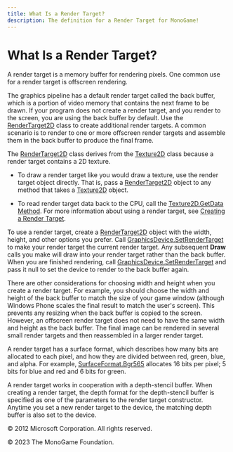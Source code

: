 ```yaml
---
title: What Is a Render Target?
description: The definition for a Render Target for MonoGame!
---
```


# What Is a Render Target?

A render target is a memory buffer for rendering pixels. One common use for a render target is offscreen rendering.

The graphics pipeline has a default render target called the back buffer, which is a portion of video memory that contains the next frame to be drawn. If your program does not create a render target, and you render to the screen, you are using the back buffer by default. Use the [RenderTarget2D](xref:Microsoft.Xna.Framework.Graphics.RenderTarget2D) class to create additional render targets. A common scenario is to render to one or more offscreen render targets and assemble them in the back buffer to produce the final frame.

The [RenderTarget2D](xref:Microsoft.Xna.Framework.Graphics.RenderTarget2D) class derives from the [Texture2D](xref:Microsoft.Xna.Framework.Graphics.Texture2D) class because a render target contains a 2D texture.

- To draw a render target like you would draw a texture, use the render target object directly. That is, pass a [RenderTarget2D](xref:Microsoft.Xna.Framework.Graphics.RenderTarget2D) object to any method that takes a [Texture2D](xref:Microsoft.Xna.Framework.Graphics.Texture2D) object.

- To read render target data back to the CPU, call the [Texture2D.GetData Method](/api/Microsoft.Xna.Framework.Graphics.Texture2D.html#Microsoft_Xna_Framework_Graphics_Texture2D_GetData__1___0___). For more information about using a render target, see [Creating a Render Target](../howto/HowTo_Create_a_RenderTarget.md).

To use a render target, create a [RenderTarget2D](xref:Microsoft.Xna.Framework.Graphics.RenderTarget2D) object with the width, height, and other options you prefer. Call [GraphicsDevice.SetRenderTarget](/api/Microsoft.Xna.Framework.Graphics.GraphicsDevice.html#Microsoft_Xna_Framework_Graphics_GraphicsDevice_SetRenderTarget_Microsoft_Xna_Framework_Graphics_RenderTarget2D_) to make your render target the current render target. Any subsequent **Draw** calls you make will draw into your render target rather than the back buffer. When you are finished rendering, call [GraphicsDevice.SetRenderTarget](/api/Microsoft.Xna.Framework.Graphics.GraphicsDevice.html#Microsoft_Xna_Framework_Graphics_GraphicsDevice_SetRenderTarget_Microsoft_Xna_Framework_Graphics_RenderTarget2D_) and pass it null to set the device to render to the back buffer again.

There are other considerations for choosing width and height when you create a render target. For example, you should choose the width and height of the back buffer to match the size of your game window (although Windows Phone scales the final result to match the user's screen). This prevents any resizing when the back buffer is copied to the screen. However, an offscreen render target does not need to have the same width and height as the back buffer. The final image can be rendered in several small render targets and then reassembled in a larger render target.

A render target has a surface format, which describes how many bits are allocated to each pixel, and how they are divided between red, green, blue, and alpha. For example, [SurfaceFormat.Bgr565](https://monogame.net/api/Microsoft.Xna.Framework.Graphics.SurfaceFormat.html) allocates 16 bits per pixel; 5 bits for blue and red and 6 bits for green.

A render target works in cooperation with a depth-stencil buffer. When creating a render target, the depth format for the depth-stencil buffer is specified as one of the parameters to the render target constructor. Anytime you set a new render target to the device, the matching depth buffer is also set to the device.

© 2012 Microsoft Corporation. All rights reserved.  

© 2023 The MonoGame Foundation.
